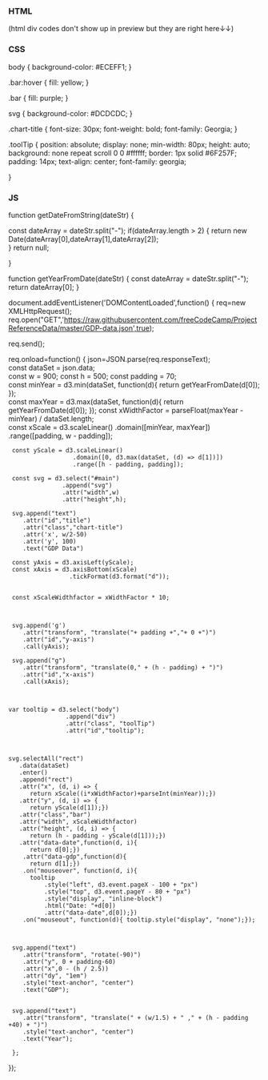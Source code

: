 <h3> HTML </h3>

<script src="https://cdn.freecodecamp.org/testable-projects-fcc/v1/bundle.js"></script>

(html div codes don't show up in preview but they are right here↓↓)

 <div class="container">
  <div class="row">
    <div id="main">
    </div>
   </div> 
</div>   

<h3> CSS </h3>

body {
 background-color: #ECEFF1;
}

.bar:hover {
  fill: yellow; 
}

.bar {
  fill: purple;
}

svg {
  background-color: #DCDCDC;
}

.chart-title {
  font-size: 30px; 
  font-weight: bold;
  font-family: Georgia;
}

.toolTip {
  position: absolute;
  display: none;
  min-width: 80px;
  height: auto;
  background: none repeat scroll 0 0 #ffffff;
  border: 1px solid #6F257F;
  padding: 14px;
  text-align: center;
  font-family: georgia;
  
}

<h3> JS </h3>

function getDateFromString(dateStr)  {
 
  const dateArray = dateStr.split("-");
  if(dateArray.length > 2)
  {
    return new Date(dateArray[0],dateArray[1],dateArray[2]);    
  }
  return null;
  
}

function getYearFromDate(dateStr) 
 {
  const dateArray = dateStr.split("-");
  return dateArray[0];
 }


document.addEventListener('DOMContentLoaded',function()
 {
  req=new XMLHttpRequest();
    req.open("GET",'https://raw.githubusercontent.com/freeCodeCamp/ProjectReferenceData/master/GDP-data.json',true);

   req.send();
  
   req.onload=function() 
   {
     json=JSON.parse(req.responseText);        
     const dataSet = json.data;   
     const w = 900;
     const h = 500;
     const padding = 70;        
     const minYear =  d3.min(dataSet, function(d){ return getYearFromDate(d[0]); });      
     const maxYear =  d3.max(dataSet, function(d){ return getYearFromDate(d[0]); });
     const xWidthFactor = parseFloat(maxYear - minYear) / dataSet.length;        
     const xScale = d3.scaleLinear()
                      .domain([minYear, maxYear])
                      .range([padding, w - padding]);       
    
     const yScale = d3.scaleLinear()
                      .domain([0, d3.max(dataSet, (d) => d[1])])
                      .range([h - padding, padding]);
       
     const svg = d3.select("#main")
                   .append("svg")
                   .attr("width",w)
                   .attr("height",h);
        
     svg.append("text") 
        .attr("id","title")        
        .attr("class","chart-title")
        .attr('x', w/2-50)
        .attr('y', 100)
        .text("GDP Data")
      
     const yAxis = d3.axisLeft(yScale);
     const xAxis = d3.axisBottom(xScale)
                     .tickFormat(d3.format("d")); 
        
     
     const xScaleWidthfactor = xWidthFactor * 10; 
        
              
        
     svg.append('g')
        .attr("transform", "translate("+ padding +","+ 0 +")")      
        .attr("id","y-axis")        
        .call(yAxis);        
        
     svg.append("g")
        .attr("transform", "translate(0," + (h - padding) + ")")
        .attr("id","x-axis")
        .call(xAxis);       
        

        
    var tooltip = d3.select("body")
                    .append("div")
                    .attr("class", "toolTip")
                    .attr("id","tooltip");
        
    
        
    svg.selectAll("rect")
       .data(dataSet)
       .enter()
       .append("rect")
       .attr("x", (d, i) => {
          return xScale((i*xWidthFactor)+parseInt(minYear));})
       .attr("y", (d, i) => {         
          return yScale(d[1]);})
       .attr("class","bar")
       .attr("width", xScaleWidthfactor)
       .attr("height", (d, i) => {
          return (h - padding - yScale(d[1]));})
       .attr("data-date",function(d, i){
          return d[0];})
        .attr("data-gdp",function(d){
          return d[1];})
        .on("mouseover", function(d, i){
          tooltip
              .style("left", d3.event.pageX - 100 + "px")
              .style("top", d3.event.pageY - 80 + "px")
              .style("display", "inline-block")
              .html("Date: "+d[0])
              .attr("data-date",d[0]);})
        .on("mouseout", function(d){ tooltip.style("display", "none");});
        
        
        
     svg.append("text")
        .attr("transform", "rotate(-90)")
        .attr("y", 0 + padding-60)
        .attr("x",0 - (h / 2.5))
        .attr("dy", "1em")
        .style("text-anchor", "center")
        .text("GDP"); 
        
        
     svg.append("text")             
        .attr("transform", "translate(" + (w/1.5) + " ," + (h - padding +40) + ")")
        .style("text-anchor", "center")
        .text("Year");
        
     };
  });
